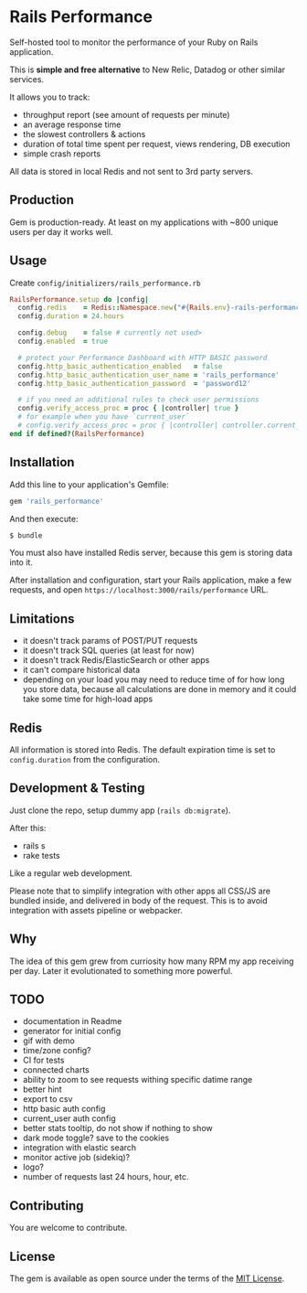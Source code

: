 # Rails Performance

Self-hosted tool to monitor the performance of your Ruby on Rails application.

This is **simple and free alternative** to New Relic, Datadog or other similar services.

It allows you to track:

- throughput report (see amount of requests per minute)
- an average response time
- the slowest controllers & actions
- duration of total time spent per request, views rendering, DB execution
- simple crash reports

All data is stored in local Redis and not sent to 3rd party servers.

## Production

Gem is production-ready. At least on my applications with ~800 unique users per day it works well.

## Usage

Create `config/initializers/rails_performance.rb`

```ruby
RailsPerformance.setup do |config|
  config.redis    = Redis::Namespace.new("#{Rails.env}-rails-performance", redis: Redis.new)
  config.duration = 24.hours

  config.debug    = false # currently not used>
  config.enabled  = true

  # protect your Performance Dashboard with HTTP BASIC password
  config.http_basic_authentication_enabled   = false
  config.http_basic_authentication_user_name = 'rails_performance'
  config.http_basic_authentication_password  = 'password12'

  # if you need an additional rules to check user permissions
  config.verify_access_proc = proc { |controller| true }
  # for example when you have `current_user`
  # config.verify_access_proc = proc { |controller| controller.current_user && controller.current_user.admin? }
end if defined?(RailsPerformance)
```

## Installation
Add this line to your application's Gemfile:

```ruby
gem 'rails_performance'
```

And then execute:
```bash
$ bundle
```

You must also have installed Redis server, because this gem is storing data into it.

After installation and configuration, start your Rails application, make a few requests, and open `https://localhost:3000/rails/performance` URL.

## Limitations

- it doesn't track params of POST/PUT requests
- it doesn't track SQL queries (at least for now)
- it doesn't track Redis/ElasticSearch or other apps
- it can't compare historical data
- depending on your load you may need to reduce time of for how long you store data, because all calculations are done in memory and it could take some time for high-load apps

## Redis

All information is stored into Redis. The default expiration time is set to `config.duration` from the configuration.

## Development & Testing

Just clone the repo, setup dummy app (`rails db:migrate`).

After this:

- rails s
- rake tests

Like a regular web development.

Please note that to simplify integration with other apps all CSS/JS are bundled inside, and delivered in body of the request. This is to avoid integration with assets pipeline or webpacker.

## Why

The idea of this gem grew from curriosity how many RPM my app receiving per day. Later it evolutionated to something more powerful.

## TODO

- documentation in Readme
- generator for initial config
- gif with demo
- time/zone config?
- CI for tests
- connected charts
- ability to zoom to see requests withing specific datime range
- better hint
- export to csv
- http basic auth config
- current_user auth config
- better stats tooltip, do not show if nothing to show
- dark mode toggle? save to the cookies
- integration with elastic search
- monitor active job (sidekiq)?
- logo?
- number of requests last 24 hours, hour, etc.

## Contributing

You are welcome to contribute.

## License

The gem is available as open source under the terms of the [MIT License](https://opensource.org/licenses/MIT).

